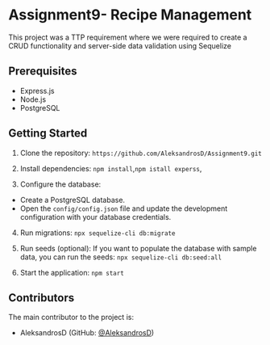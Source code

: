 ﻿# Assignment9- Recipe Management

This project was a TTP requirement where we were required to create a CRUD functionality and server-side data validation using Sequelize 

## Prerequisites

- Express.js
- Node.js
- PostgreSQL

## Getting Started

1. Clone the repository: `https://github.com/AleksandrosD/Assignment9.git`

2. Install dependencies: `npm install`,`npm istall experss`,

3. Configure the database:
- Create a PostgreSQL database.
- Open the `config/config.json` file and update the development configuration with your database credentials.

4. Run migrations: `npx sequelize-cli db:migrate`

5. Run seeds (optional):
If you want to populate the database with sample data, you can run the seeds: `npx sequelize-cli db:seed:all`

6. Start the application: `npm start`

 ## Contributors
The main contributor to the project is:
- AleksandrosD (GitHub: [@AleksandrosD](https://github.com/AlesandrosD))

